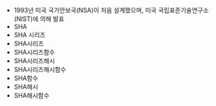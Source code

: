 ﻿-  1993년 미국 국가안보국(NSA)이 처음 설계했으며, 미국 국립표준기술연구소(NIST)에 의해 발표
- SHA
- SHA 시리즈
- SHA시리즈
- SHA시리즈함수
- SHA시리즈해시
- SHA시리즈해시함수
- SHA함수
- SHA해시
- SHA해시함수
